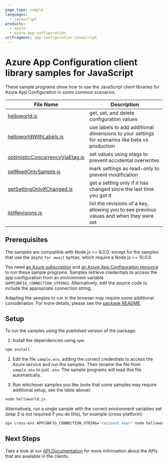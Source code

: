 ```yaml
---
page_type: sample
languages:
  - javascript
products:
  - azure
  - azure-app-configuration
urlFragment: app-configuration-javascript
---
```


# Azure App Configuration client library samples for JavaScript

These sample programs show how to use the JavaScript client libraries for Azure App Configuration in some common scenarios.

| **File Name**                                                   | **Description**                                                                                |
| --------------------------------------------------------------- | ---------------------------------------------------------------------------------------------- |
| [helloworld.js][helloworld]                                     | get, set, and delete configuration values                                                      |
| [helloworldWithLabels.js][helloworldwithlabels]                 | use labels to add additional dimensions to your settings for scenarios like beta vs production |
| [optimisticConcurrencyViaEtag.js][optimisticconcurrencyviaetag] | set values using etags to prevent accidental overwrites                                        |
| [setReadOnlySample.js][setreadonlysample]                       | mark settings as read-only to prevent modification                                             |
| [getSettingOnlyIfChanged.js][getsettingonlyifchanged]           | get a setting only if it has changed since the last time you got it                            |
| [listRevisions.js][listrevisions]                               | list the revisions of a key, allowing you to see previous values and when they were set        |

## Prerequisites

The samples are compatible with Node.js >= 8.0.0, except for the samples that use the async `for await` syntax, which require a Node.js >= 10.0.0.

You need [an Azure subscription][freesub] and [an Azure App Configuration resource][azappconfig] to run these sample programs. Samples retrieve credentials to access the app configuration from an environment variable (`APPCONFIG_CONNECTION_STRING`). Alternatively, edit the source code to include the appropriate connection string.

Adapting the samples to run in the browser may require some additional consideration. For more details, please see the [package README][package].

## Setup

To run the samples using the published version of the package:

1. Install the dependencies using `npm`:

```bash
npm install
```

2. Edit the file `sample.env`, adding the correct credentials to access the Azure service and run the samples. Then rename the file from `sample.env` to just `.env`. The sample programs will read this file automatically.

3. Run whichever samples you like (note that some samples may require additional setup, see the table above):

```bash
node helloworld.js
```

Alternatively, run a single sample with the correct environment variables set (step 3 is not required if you do this), for example (cross-platform):

```bash
npx cross-env APPCONFIG_CONNECTION_STRING="<account key>" node helloworld.js
```

## Next Steps

Take a look at our [API Documentation][apiref] for more information about the APIs that are available in the clients.

[helloworld]: https://github.com/Azure/azure-sdk-for-js/tree/master/sdk/appconfiguration/app-configuration/samples/javascript/helloworld.js
[helloworldwithlabels]: https://github.com/Azure/azure-sdk-for-js/tree/master/sdk/appconfiguration/app-configuration/samples/javascript/helloworldWithLabels.js
[optimisticconcurrencyviaetag]: https://github.com/Azure/azure-sdk-for-js/tree/master/sdk/appconfiguration/app-configuration/samples/javascript/optimisticConcurrencyViaEtag.js
[setreadonlysample]: https://github.com/Azure/azure-sdk-for-js/tree/master/sdk/appconfiguration/app-configuration/samples/javascript/setReadOnlySample.js
[getsettingonlyifchanged]: https://github.com/Azure/azure-sdk-for-js/tree/master/sdk/appconfiguration/app-configuration/samples/javascript/getSettingOnlyIfChanged.js
[listrevisions]: https://github.com/Azure/azure-sdk-for-js/tree/master/sdk/appconfiguration/app-configuration/samples/javascript/listRevisions.js
[apiref]: https://docs.microsoft.com/javascript/api/@azure/app-configuration
[azappconfig]: https://docs.microsoft.com/azure/azure-app-configuration/
[freesub]: https://azure.microsoft.com/free/
[package]: https://github.com/Azure/azure-sdk-for-js/tree/master/sdk/appconfiguration/app-configuration/README.md
